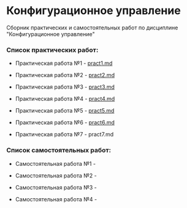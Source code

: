 Конфигурационное управление
========================= 

Сборник практических и самостоятельных работ по дисциплине "Конфигурационное управление"

### **Список практических работ:**

- Практическая работа №1 - [pract1.md](https://github.com/Rashid-Yusubov/Configuration-management/blob/main/pract1/pract1.md)

- Практическая работа №2 - [pract2.md](https://github.com/Rashid-Yusubov/Configuration-management/blob/main/pract2/pract2.md)

- Практическая работа №3 - [pract3.md](https://github.com/Rashid-Yusubov/Configuration-management/blob/main/pract3/pract3.md)
  
- Практическая работа №4 - [pract4.md](https://github.com/Rashid-Yusubov/Configuration-management/blob/main/pract4/pract4.md)
  
- Практическая работа №5 - [pract5.md](https://github.com/Rashid-Yusubov/Configuration-management/blob/main/pract5/pract5.md)
  
- Практическая работа №6 - [pract6.md](https://github.com/Rashid-Yusubov/Configuration-management/blob/main/pract6/pract6.md)
  
- Практическая работа №7 - pract7.md

### **Список самостоятельных работ:**

- Самостоятельная работа №1 - 

- Самостоятельная работа №2 -
  
- Самостоятельная работа №3 -
  
- Самостоятельная работа №4 -
